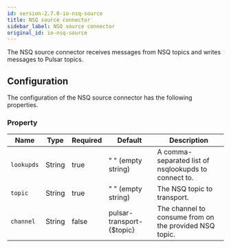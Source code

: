 ```yaml
---
id: version-2.7.0-io-nsq-source
title: NSQ source connector
sidebar_label: NSQ source connector
original_id: io-nsq-source
---
```


The NSQ source connector receives messages from NSQ topics 
and writes messages to Pulsar topics.

## Configuration

The configuration of the NSQ source connector has the following properties.

### Property

| Name | Type|Required | Default | Description 
|------|----------|----------|---------|-------------|
| `lookupds` |String| true | " " (empty string) | A comma-separated list of nsqlookupds to connect to. |
| `topic` | String|true | " " (empty string) | The NSQ topic to transport. |
| `channel` | String |false | pulsar-transport-{$topic} | The channel to consume from on the provided NSQ topic. |